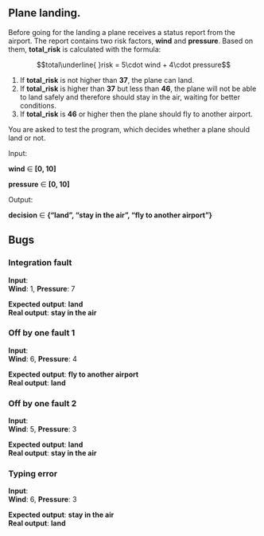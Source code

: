 ## Plane landing.

Before going for the landing a plane receives a status report from the airport. The report contains two risk factors, **wind** and **pressure**. Based on them, **total_risk** is calculated with the formula:

$$total\underline{ }risk = 5\cdot wind + 4\cdot pressure$$


1. If **total_risk** is not higher than **37**, the plane can land.
2. If **total_risk** is higher than **37** but less than **46**, the plane will not be able to land safely and therefore should stay in the air, waiting for better conditions. 
3. If **total_risk** is **46** or higher then the plane should fly to another airport. 

You are asked to test the program, which decides whether a plane should land or not.

Input: 

**wind** $\in$ **[0, 10]**

**pressure** $\in$ **[0, 10]**

Output:

**decision** $\in$ **{“land”, “stay in the air”, “fly to another airport”}**

## Bugs

### Integration fault
**Input**:  
**Wind**: 1, **Pressure**: 7  
  
**Expected output**: **land**  
**Real output**: **stay in the air**  

### Off by one fault 1
**Input**:  
**Wind**: 6, **Pressure**: 4   
  
**Expected output**: **fly to another airport**  
**Real output**: **land**  

### Off by one fault 2
**Input**:  
**Wind**: 5, **Pressure**: 3  
  
**Expected output**: **land**  
**Real output**: **stay in the air**  

### Typing error
**Input**:  
**Wind**: 6, **Pressure**: 3  
  
**Expected output**: **stay in the air**  
**Real output**: **land**  